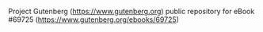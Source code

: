 Project Gutenberg (https://www.gutenberg.org) public repository for
eBook #69725 (https://www.gutenberg.org/ebooks/69725)
